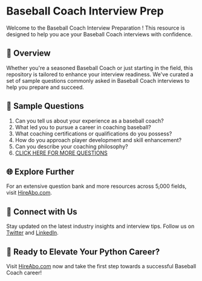 # Baseball Coach Interview Prep

Welcome to the Baseball Coach Interview Preparation ! This resource is designed to help you ace your Baseball Coach interviews with confidence.

## 🚀 Overview

Whether you're a seasoned Baseball Coach or just starting in the field, this repository is tailored to enhance your interview readiness. We've curated a set of sample questions commonly asked in Baseball Coach interviews to help you prepare and succeed.

## 📝 Sample Questions

1. Can you tell us about your experience as a baseball coach?
2. What led you to pursue a career in coaching baseball?
3. What coaching certifications or qualifications do you possess?
4. How do you approach player development and skill enhancement?
5. Can you describe your coaching philosophy?
6. [CLICK HERE FOR MORE QUESTIONS](https://hireabo.com/job/15_0_10/Baseball%20Coach)

## 🌐 Explore Further

For an extensive question bank and more resources across 5,000 fields, visit [HireAbo.com](https://www.hireabo.com).

## 📱 Connect with Us

Stay updated on the latest industry insights and interview tips. Follow us on [Twitter](https://twitter.com/hireabo) and [LinkedIn](https://www.linkedin.com/in/hire-abo-3609972a8/).

## 🚀 Ready to Elevate Your Python Career?

Visit [HireAbo.com](https://www.hireabo.com) now and take the first step towards a successful Baseball Coach career!